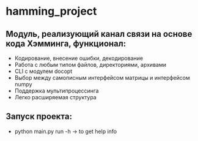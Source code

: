 # hamming_project
## Модуль, реализующий канал связи на основе кода Хэмминга, функционал:
- Кодирование, внесение ошибки, декодирование <br/>
- Работа с любым типом файлов, директориями, архивами <br/>
- CLI с модулем docopt <br/> 
- Выбор между самописным интерфейсом матрицы и интерфейсом numpy<br/>
- Поддержка мультипроцессинга<br/>
- Легко расширяемая структура <br/>

## Запуск проекта:
- python main.py run -h -> to get help info
